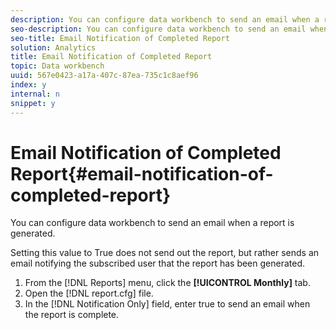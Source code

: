 ```yaml
---
description: You can configure data workbench to send an email when a report is generated.
seo-description: You can configure data workbench to send an email when a report is generated.
seo-title: Email Notification of Completed Report
solution: Analytics
title: Email Notification of Completed Report
topic: Data workbench
uuid: 567e0423-a17a-407c-87ea-735c1c8aef96
index: y
internal: n
snippet: y
---
```


# Email Notification of Completed Report{#email-notification-of-completed-report}

You can configure data workbench to send an email when a report is generated.

Setting this value to True does not send out the report, but rather sends an email notifying the subscribed user that the report has been generated. 

1. From the [!DNL Reports] menu, click the **[!UICONTROL Monthly]** tab.
1. Open the [!DNL report.cfg] file.
1. In the [!DNL Notification Only] field, enter true to send an email when the report is complete.
